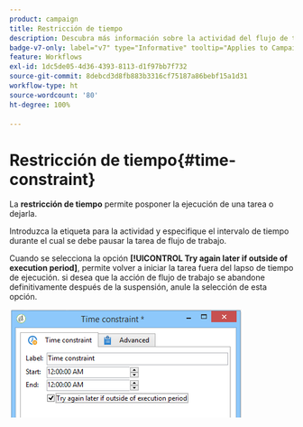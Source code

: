 ```yaml
---
product: campaign
title: Restricción de tiempo
description: Descubra más información sobre la actividad del flujo de trabajo de la restricción de tiempo
badge-v7-only: label="v7" type="Informative" tooltip="Applies to Campaign Classic v7 only"
feature: Workflows
exl-id: 1dc5de05-4d36-4393-8113-d1f97bb7f732
source-git-commit: 8debcd3d8fb883b3316cf75187a86bebf15a1d31
workflow-type: ht
source-wordcount: '80'
ht-degree: 100%

---
```


# Restricción de tiempo{#time-constraint}



La **restricción de tiempo** permite posponer la ejecución de una tarea o dejarla.

Introduzca la etiqueta para la actividad y especifique el intervalo de tiempo durante el cual se debe pausar la tarea de flujo de trabajo.

Cuando se selecciona la opción **[!UICONTROL Try again later if outside of execution period]**, permite volver a iniciar la tarea fuera del lapso de tiempo de ejecución. si desea que la acción de flujo de trabajo se abandone definitivamente después de la suspensión, anule la selección de esta opción.

![](assets/s_user_scheduled_wait.png)
